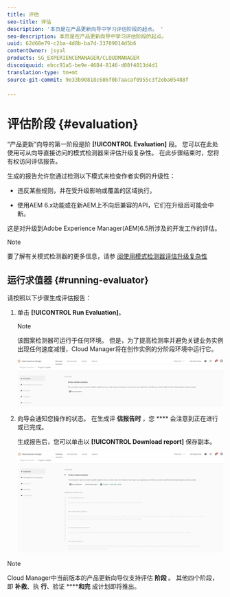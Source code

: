 ```yaml
---
title: 评估
seo-title: 评估
description: '本页是在产品更新向导中学习评估阶段的起点。 '
seo-description: 本页是在产品更新向导中学习评估阶段的起点。
uuid: 62d68e79-c2ba-4d8b-ba7d-33709014d5b6
contentOwner: jsyal
products: SG_EXPERIENCEMANAGER/CLOUDMANAGER
discoiquuid: ebcc91a5-be9e-4684-8146-d88f4013d4d1
translation-type: tm+mt
source-git-commit: 9e33b90818c686f0b7aacaf0955c3f2eba05488f

---
```



# 评估阶段 {#evaluation}

“产品更新”向导的第一阶段是阶 **[!UICONTROL Evaluation]** 段。
您可以在此处使用可从向导直接访问的模式检测器来评估升级复杂性。 在此步骤结束时，您将有权访问评估报告。

生成的报告允许您通过检测以下模式来检查作者实例的升级性：

* 违反某些规则，并在受升级影响或覆盖的区域执行。

* 使用AEM 6.x功能或在新AEM上不向后兼容的API，它们在升级后可能会中断。

这是对升级到Adobe Experience Manager(AEM)6.5所涉及的开发工作的评估。

>[!NOTE]
>要了解有关模式检测器的更多信息，请参 [阅使用模式检测器评估升级复杂性](https://helpx.adobe.com/experience-manager/6-4/sites/deploying/using/pattern-detector.html)

## 运行求值器 {#running-evaluator}

请按照以下步骤生成评估报告：

1. 单击 **[!UICONTROL Run Evaluation]**。

   >[!NOTE]
   >该图案检测器可运行于任何环境。 但是，为了提高检测率并避免关键业务实例出现任何速度减慢，Cloud Manager将在创作实例的分阶段环境中运行它。

   ![](assets/Run-Evaluation.png)

1. 向导会通知您操作的状态。 在生成评 **估报告时** ，您 **** 会注意到正在进行或已完成。

   生成报告后，您可以单击以 **[!UICONTROL Download report]** 保存副本。

   ![](assets/Evaluation-1.png)


>[!NOTE]
>Cloud Manager中当前版本的产品更新向导仅支持评估 **阶段** 。 其他四个阶段，即 **补救**、执 **行**、验证 ******和完** 成计划即将推出。
